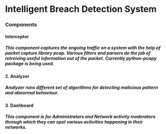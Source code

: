 # Intelligent Breach Detection System
### Components
#### Interceptor
##### This component captures the ongoing traffic on a system with the help of packet capture library pcap. Various filters and parsers do the job of retreiving useful information out of the packet. Currently python-pcapy package is being used.
#### 2. Analyzer
##### Analyzer runs different set of algorithms for detecting malicious pattern and abnormal behaviour. 
#### 3. Dashboard
##### This component is for Administrators and Network activity moderators through which they can spot various activities happening in their networks.